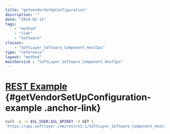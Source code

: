 ```yaml
---
title: "getVendorSetUpConfiguration"
description: ""
date: "2018-02-12"
tags:
    - "method"
    - "sldn"
    - "Software"
classes:
    - "SoftLayer_Software_Component_HostIps"
type: "reference"
layout: "method"
mainService : "SoftLayer_Software_Component_HostIps"
---
```


# [REST Example](#getVendorSetUpConfiguration-example) <a href="/article/rest/"><i class="fas fa-question"></i></a> {#getVendorSetUpConfiguration-example .anchor-link} 
```bash
curl -g -u $SL_USER:$SL_APIKEY -X GET \
'https://api.softlayer.com/rest/v3.1/SoftLayer_Software_Component_HostIps/{SoftLayer_Software_Component_HostIpsID}/getVendorSetUpConfiguration'
```
